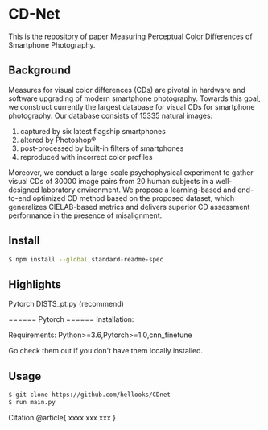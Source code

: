 # CD-Net
This is the repository of paper Measuring Perceptual Color Differences of Smartphone Photography.


## Background
Measures for visual color differences (CDs) are pivotal in hardware and software upgrading of modern smartphone photography. Towards this goal, we construct currently the largest database for visual CDs for smartphone photography. Our database consists of 15335 natural images:
1) captured by six latest flagship smartphones
2) altered by Photoshop®
3) post-processed by built-in filters of smartphones
4) reproduced with incorrect color profiles

Moreover, we conduct a large-scale psychophysical experiment to gather visual CDs of 30000 image pairs from 20 human subjects in a well-designed laboratory environment. We propose a learning-based and end-to-end optimized CD method based on the proposed dataset, which generalizes CIELAB-based metrics and delivers superior CD assessment performance in the presence of misalignment.
## Install


```sh
$ npm install --global standard-readme-spec
```
## Highlights
Pytorch DISTS_pt.py (recommend)

====== Pytorch ======
Installation:

Requirements:
Python>=3.6,Pytorch>=1.0,cnn_finetune

Go check them out if you don't have them locally installed.
## Usage
```sh
$ git clone https://github.com/hellooks/CDnet
$ run main.py
```

Citation
@article{
xxxx
xxx
xxx
}
